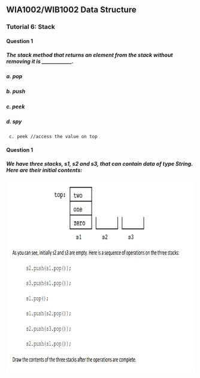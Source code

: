 ## WIA1002/WIB1002 Data Structure
### Tutorial 6: Stack

#### Question 1
##### The stack method that returns an element from the stack without removing it is ____________.
##### a. pop
##### b. push
##### c. peek
##### d. spy
```plaintext
 c. peek //access the value on top
```
#### Question 1
##### We have three stacks, s1, s2 and s3, that can contain data of type String. Here are their initial contents:
<p align="center">
<img src="Q1Tuto6.png" alt="Question1tuto6ques" width="826" height="511">
</p>

